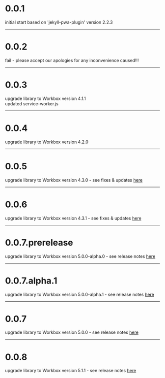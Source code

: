 # 0.0.1

initial start based on 'jekyll-pwa-plugin' version 2.2.3

---

# 0.0.2

fail - please accept our apologies for any inconvenience caused!!!

---

# 0.0.3

upgrade library to Workbox version 4.1.1    
updated service-worker.js

---

# 0.0.4

upgrade library to Workbox version 4.2.0

---

# 0.0.5

upgrade library to Workbox version 4.3.0 - see fixes & updates [here](https://github.com/GoogleChrome/workbox/releases/tag/v4.3.1) 

---

# 0.0.6

upgrade library to Workbox version 4.3.1 - see fixes & updates [here](https://github.com/GoogleChrome/workbox/releases/tag/v4.3.1) 

---

# 0.0.7.prerelease

upgrade library to Workbox version 5.0.0-alpha.0 - see release notes [here](https://github.com/GoogleChrome/workbox/releases/tag/v5.0.0-alpha.0) 

---

# 0.0.7.alpha.1

upgrade library to Workbox version 5.0.0-alpha.1 - see release notes [here](https://github.com/GoogleChrome/workbox/releases/tag/v5.0.0-alpha.1) 

---

# 0.0.7

upgrade library to Workbox version 5.0.0 - see release notes [here](https://github.com/GoogleChrome/workbox/releases/tag/v5.0.0) 

---

# 0.0.8

upgrade library to Workbox version 5.1.1 - see release notes [here](https://github.com/GoogleChrome/workbox/releases/tag/v5.1.1) 